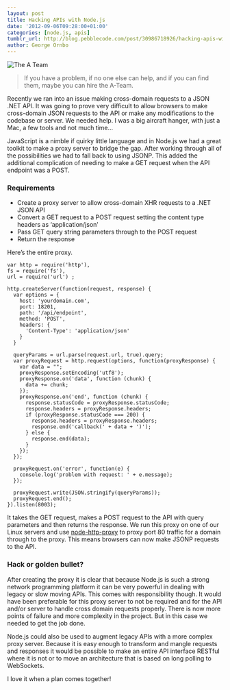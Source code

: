 ```yaml
---
layout: post
title: Hacking APIs with Node.js
date: '2012-09-06T09:28:00+01:00'
categories: [node.js, apis]
tumblr_url: http://blog.pebblecode.com/post/30986718926/hacking-apis-with-node-js
author: George Ornbo
---
```

<p><img src="http://media.tumblr.com/tumblr_m9x5blJ6Jh1qz7kgs.jpg" alt="The A Team"/></p>

<blockquote>
  <p>If you have a problem, if no one else can help, and if you can find them, maybe you can hire the A-Team.</p>
</blockquote>

<p>Recently we ran into an issue making cross-domain requests to a JSON .NET API. It was going to prove very difficult to allow browsers to make cross-domain JSON requests to the API or make any modifications to the codebase or server. We needed help. I was a big aircraft hanger, with just a Mac, a few tools and not much time&hellip;</p>

<p>JavaScript is a nimble if quirky little language and in Node.js we had a great toolkit to make a proxy server to bridge the gap. After working through all of the possibilities we had to fall back to using JSONP. This added the additional complication of needing to make a GET request when the API endpoint was a POST.</p>

<h3>Requirements</h3>

<ul><li>Create a proxy server to allow cross-domain XHR requests to a .NET JSON API</li>
<li>Convert a GET request to a POST request setting the content type headers as &lsquo;application/json&rsquo;</li>
<li>Pass GET query string parameters through to the POST request</li>
<li>Return the response </li>
</ul><p>Here&rsquo;s the entire proxy.</p>

<pre><code>var http = require('http'),
fs = require('fs'),
url = require('url') ;

http.createServer(function(request, response) {
  var options = {
    host: 'yourdomain.com',
    port: 18201,
    path: '/api/endpoint',
    method: 'POST',
    headers: {
      'Content-Type': 'application/json'
    }
  }

  queryParams = url.parse(request.url, true).query;
  var proxyRequest = http.request(options, function(proxyResponse) {
    var data = "";
    proxyResponse.setEncoding('utf8');
    proxyResponse.on('data', function (chunk) {
      data += chunk;
    });
    proxyResponse.on('end', function (chunk) {
      response.statusCode = proxyResponse.statusCode;
      response.headers = proxyResponse.headers;
      if (proxyResponse.statusCode === 200) {
        response.headers = proxyResponse.headers;
        response.end('callback(' + data + ')');
      } else {
        response.end(data);
      }
    });
  });

  proxyRequest.on('error', function(e) {
    console.log('problem with request: ' + e.message);
  });

  proxyRequest.write(JSON.stringify(queryParams));
  proxyRequest.end();
}).listen(8003);
</code></pre>

<p>It takes the GET request, makes a POST request to the API with query parameters and then returns the response. We run this proxy on one of our Linux servers and use <a href="https://github.com/nodejitsu/node-http-proxy">node-http-proxy</a> to proxy port 80 traffic for a domain through to the proxy. This means browsers can now make JSONP requests to the API.</p>

<h3>Hack or golden bullet?</h3>

<p>After creating the proxy it is clear that because Node.js is such a strong network programming platform it can be very powerful in dealing with legacy or slow moving APIs. This comes with responsibility though. It would have been preferable for this proxy server to not be required and for the API and/or server to handle cross domain requests properly. There is now more points of failure and more complexity in the project. But in this case we needed to get the job done.</p>

<p>Node.js could also be used to augment legacy APIs with a more complex proxy server. Because it is easy enough to transform and mangle requests and responses it would be possible to make an entire API interface RESTful where it is not or to move an architecture that is based on long polling to WebSockets.</p>

<p>I love it when a plan comes together!</p>

<p><img src="http://media.tumblr.com/tumblr_m9x5zrj7qa1qz7kgs.jpg" alt=""/></p>
